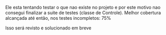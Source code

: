 Ele esta tentando testar o que nao existe no projeto e por este motivo nao consegui finalizar a suite de testes (classe de Controle).
Melhor cobertura alcançada até então, nos testes incompletos: 75%


Isso será revisto e solucionado em breve


